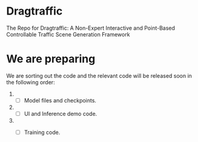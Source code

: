 # Dragtraffic
The Repo for Dragtraffic: A Non-Expert Interactive and Point-Based Controllable Traffic Scene Generation Framework

# We are preparing
We are sorting out the code and the relevant code will be released soon in the following order:
1. - [ ] Model files and checkpoints. 
2. - [ ] UI and Inference demo code.
3. - [ ] Training code.
   
